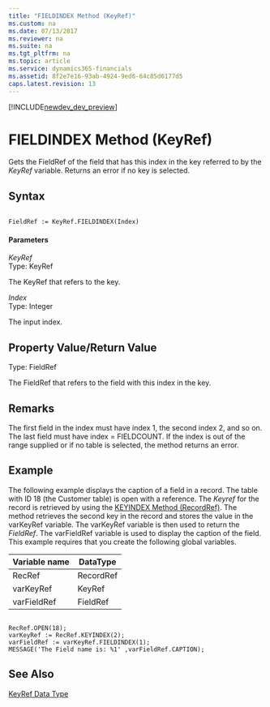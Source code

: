 ```yaml
---
title: "FIELDINDEX Method (KeyRef)"
ms.custom: na
ms.date: 07/13/2017
ms.reviewer: na
ms.suite: na
ms.tgt_pltfrm: na
ms.topic: article
ms.service: dynamics365-financials
ms.assetid: 8f2e7e16-93ab-4924-9ed6-64c85d6177d5
caps.latest.revision: 13
---
```


[!INCLUDE[newdev_dev_preview](../includes/newdev_dev_preview.md)]

# FIELDINDEX Method (KeyRef)
Gets the FieldRef of the field that has this index in the key referred to by the *KeyRef* variable. Returns an error if no key is selected.  
  
## Syntax  
  
```  
  
FieldRef := KeyRef.FIELDINDEX(Index)  
```  
  
#### Parameters  
 *KeyRef*  
 Type: KeyRef  
  
 The KeyRef that refers to the key.  
  
 *Index*  
 Type: Integer  
  
 The input index.  
  
## Property Value/Return Value  
 Type: FieldRef  
  
 The FieldRef that refers to the field with this index in the key.  
  
## Remarks  
 The first field in the index must have index 1, the second index 2, and so on. The last field must have index = FIELDCOUNT. If the index is out of the range supplied or if no table is selected, the method returns an error.  
  
## Example  
 The following example displays the caption of a field in a record. The table with ID 18 \(the Customer table\) is open with a reference. The *Keyref* for the record is retrieved by using the [KEYINDEX Method \(RecordRef\)](devenv-KEYINDEX-Method-RecordRef.md). The method retrieves the second key in the record and stores the value in the varKeyRef variable. The varKeyRef variable is then used to return the *FieldRef*. The varFieldRef variable is used to display the caption of the field. This example requires that you create the following global variables.  
  
|Variable name|DataType|  
|-------------------|--------------|  
|RecRef|RecordRef|  
|varKeyRef|KeyRef|  
|varFieldRef|FieldRef|  
  
```  
  
RecRef.OPEN(18);  
varKeyRef := RecRef.KEYINDEX(2);  
varFieldRef := varKeyRef.FIELDINDEX(1);  
MESSAGE('The Field name is: %1' ,varFieldRef.CAPTION);  
```  
  
## See Also  
 [KeyRef Data Type](../datatypes/devenv-KeyRef-Data-Type.md)